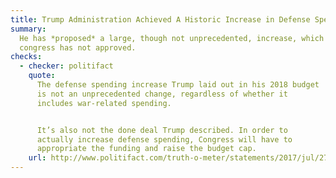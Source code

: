 ```yaml
---
title: Trump Administration Achieved A Historic Increase in Defense Spending
summary:
  He has *proposed* a large, though not unprecedented, increase, which
  congress has not approved.
checks:
  - checker: politifact
    quote:
      The defense spending increase Trump laid out in his 2018 budget
      is not an unprecedented change, regardless of whether it
      includes war-related spending.


      It’s also not the done deal Trump described. In order to
      actually increase defense spending, Congress will have to
      appropriate the funding and raise the budget cap.
    url: http://www.politifact.com/truth-o-meter/statements/2017/jul/27/donald-trump/its-false-trump-achieved-historic-increase-defense/
---
```

